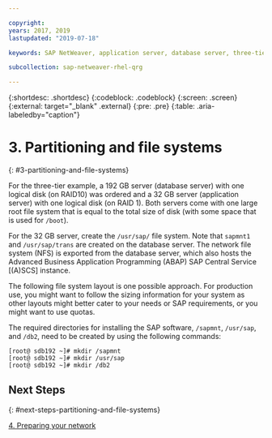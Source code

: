 ```yaml
---

copyright:
years: 2017, 2019
lastupdated: "2019-07-18"

keywords: SAP NetWeaver, application server, database server, three-tier

subcollection: sap-netweaver-rhel-qrg

---
```


{:shortdesc: .shortdesc}
{:codeblock: .codeblock}
{:screen: .screen}
{:external: target="_blank" .external}
{:pre: .pre}
{:table: .aria-labeledby="caption"}

# 3. Partitioning and file systems
{: #3-partitioning-and-file-systems}

For the three-tier example, a 192 GB server (database server) with one logical disk (on RAID10) was ordered and a 32 GB server (application server) with one logical disk (on RAID 1). Both servers come with one large root file system that is equal to the total size of disk (with some space that is used for `/boot`).

For the 32 GB server, create the `/usr/sap/` file system. Note that `sapmnt1` and `/usr/sap/trans` are created on the database server. The network file system (NFS) is exported from the database server, which also hosts the Advanced Business Application Programming (ABAP) SAP Central Service [(A)SCS] instance.

The following file system layout is one possible approach. For production use, you might want to follow the sizing information for your system as other layouts might better cater to your needs or SAP requirements, or you might want to use quotas.

The required directories for installing the SAP software, `/sapmnt`, `/usr/sap`, and `/db2`, need to be created by using the following commands:
```
[root@ sdb192 ~]# mkdir /sapmnt
[root@ sdb192 ~]# mkdir /usr/sap
[root@ sdb192 ~]# mkdir /db2
```

## Next Steps
{: #next-steps-partitioning-and-file-systems}

[4. Preparing your network](/docs/infrastructure/sap-netweaver-rhel-qrg?topic=sap-netweaver-rhel-qrg-network#network)
